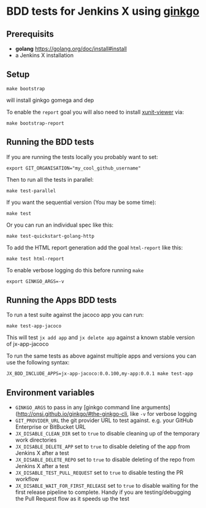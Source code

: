 # BDD tests for Jenkins X using [ginkgo](https://github.com/onsi/ginkgo)

## Prerequisits

- __golang__ https://golang.org/doc/install#install
- a Jenkins X installation

## Setup

    make bootstrap

will install ginkgo gomega and dep

To enable the `report` goal you will also need to install [xunit-viewer](https://github.com/lukejpreston/xunit-viewer) via:

    make bootstrap-report
    
## Running the BDD tests

If you are running the tests locally you probably want to set:

    export GIT_ORGANISATION="my_cool_github_username"
    
Then to run all the tests in parallel:

    make test-parallel

If you want the sequential version (You may be some time):

    make test

Or you can run an individual spec like this:

    make test-quickstart-golang-http

To add the HTML report generation add the goal `html-report` like this:

    make test html-report

To enable verbose logging do this before running `make`

    export GINKGO_ARGS=-v

## Running the Apps BDD tests
  
To run a test suite against the jacoco app you can run: 
   
    make test-app-jacoco 
    
This will test `jx add app` and `jx delete app` against a known stable version of jx-app-jacoco
   
To run the same tests as above against multiple apps and versions you can use the following syntax: 

    JX_BDD_INCLUDE_APPS=jx-app-jacoco:0.0.100,my-app:0.0.1 make test-app        

## Environment variables

* `GINKGO_ARGS` to pass in any [ginkgo command line arguments](http://onsi.github.io/ginkgo/#the-ginkgo-cli, like `-v` for verbose logging
* `GIT_PROVIDER_URL` the git provider URL to test against. e.g. your GitHub Enterprise or BitBucket URL
* `JX_DISABLE_CLEAN_DIR` set to `true` to disable cleaning up of the temporary work directories 
* `JX_DISABLE_DELETE_APP` set to `true` to disable deleting of the app from Jenkins X after a test
* `JX_DISABLE_DELETE_REPO` set to `true` to disable deleting of the repo from Jenkins X after a test
* `JX_DISABLE_TEST_PULL_REQUEST` set to `true` to disable testing the PR workflow
* `JX_DISABLE_WAIT_FOR_FIRST_RELEASE` set to `true` to disable waiting for the first release pipeline to complete. Handy if you are testing/debugging the Pull Request flow as it speeds up the test
